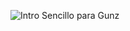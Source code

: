 ![Intro Sencillo para Gunz](https://raw.githubusercontent.com/WhyWolfie/GunZ-The-Duel/master/website/intro%20websites/intro%20sencillo%20para%20gunz/intro%20sencillo%20para%20gunz.png)
